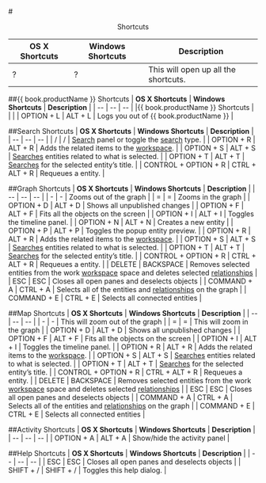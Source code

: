 #<center> Shortcuts </center>

| **OS X Shortcuts** | **Windows Shortcuts** | **Description** |
| -- | -- | -- |
| ? | ? | This will open up all the shortcuts. |

##{{ book.productName }}  Shortcuts
| **OS X Shortcuts** | **Windows Shortcuts** | **Description** |
| -- | -- | -- |
|{{ book.productName }}  Shortcuts | | |
| OPTION + L   | ALT + L  |  Logs you out of {{ book.productName }} |


##Search Shortcuts
| **OS X Shortcuts** | **Windows Shortcuts** | **Description** |
| -- | -- | -- |
| /  | /  | [Search](search.md) panel or toggle the [search](search.md) type. |
| OPTION + R  |  ALT + R | Adds the related items to the [workspace](workspaces.md).  |
| OPTION + S  |  ALT + S | [Searches](search.md) entities related to what is selected. |
| OPTION + T  |  ALT + T | [Searches](search.md) for the selected entity’s title.  |
|  CONTROL + OPTION + R | CTRL + ALT + R  | Requeues a entity.  |


##Graph Shortcuts
| **OS X Shortcuts** | **Windows Shortcuts** | **Description** |
| -- | -- | -- |
| -  |  - | Zooms out of the graph  |
| =  |  = | Zooms in the graph  |
| OPTION + D  | ALT + D  | Shows all unpublished changes   |
| OPTION + F  | ALT + F  | Fits all the objects on the screen  |
| OPTION + I  | ALT + I  | Toggles the timeline panel.  |
| OPTION + N  | ALT + N  | Creates a new entity  |
| OPTION + P  | ALT + P  | Toggles the popup entity preview.  |
| OPTION + R  |  ALT + R | Adds the related items to the [workspace](workspaces.md).  |
| OPTION + S  |  ALT + S | [Searches](search.md) entities related to what is selected. |
| OPTION + T  |  ALT + T | [Searches](search.md) for the selected entity’s title.  |
| CONTROL + OPTION + R | CTRL + ALT + R  | Requeues a entity.  |
| DELETE  | BACKSPACE  |  Removes selected entities from the work [workspace](workspaces.md) space and deletes selected [relationships](edges.md) |
|  ESC | ESC  | Closes all open panes and deselects objects  |
|  COMMAND + A | CTRL + A  |  Selects all of the entities and [relationships](edges.md) on the graph  |
| COMMAND + E  | CTRL + E  |  Selects all connected entities |


##Map Shortcuts
| **OS X Shortcuts** | **Windows Shortcuts** | **Description** |
| -- | -- | -- |
| -  |  - | This will zoom out of the graph  |
| =  |  = | This will zoom in the graph  |
| OPTION + D  | ALT + D  | Shows all unpublished changes   |
| OPTION + F  | ALT + F  | Fits all the objects on the screen  |
| OPTION + I  | ALT + I  | Toggles the timeline panel.  |
| OPTION + R  |  ALT + R | Adds the related items to the [workspace](workspaces.md).  |
| OPTION + S  |  ALT + S | [Searches](search.md) entities related to what is selected. |
| OPTION + T  |  ALT + T | [Searches](search.md) for the selected entity’s title.  |
| CONTROL + OPTION + R | CTRL + ALT + R  | Requeues a entity.  |
| DELETE  | BACKSPACE  |  Removes selected entities from the work [workspace](workspaces.md) space and deletes selected [relationships](edges.md) |
|  ESC | ESC  | Closes all open panes and deselects objects  |
|  COMMAND + A | CTRL + A  |  Selects all of the entities and [relationships](edges.md) on the graph  |
| COMMAND + E  | CTRL + E  |  Selects all connected entities |


##Activity Shortcuts
| **OS X Shortcuts** | **Windows Shortcuts** | **Description** |
| -- | -- | -- |
| OPTION + A  | ALT + A  |  Show/hide the activity panel |


##Help Shortcuts
| **OS X Shortcuts** | **Windows Shortcuts** | **Description** |
| -- | -- | -- |
| ESC  |  ESC | Closes all open panes and deselects objects  |
| SHIFT + /  | SHIFT + /  |  Toggles this help dialog.  |
